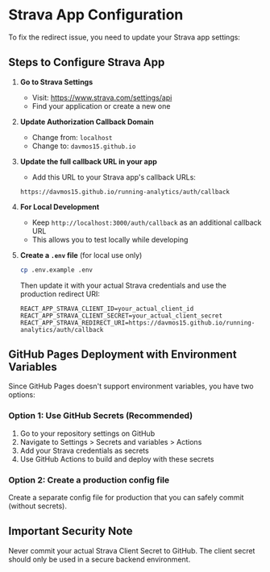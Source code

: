 # Strava App Configuration

To fix the redirect issue, you need to update your Strava app settings:

## Steps to Configure Strava App

1. **Go to Strava Settings**
   - Visit: https://www.strava.com/settings/api
   - Find your application or create a new one

2. **Update Authorization Callback Domain**
   - Change from: `localhost`
   - Change to: `davmos15.github.io`

3. **Update the full callback URL in your app**
   - Add this URL to your Strava app's callback URLs:
   ```
   https://davmos15.github.io/running-analytics/auth/callback
   ```

4. **For Local Development**
   - Keep `http://localhost:3000/auth/callback` as an additional callback URL
   - This allows you to test locally while developing

5. **Create a `.env` file** (for local use only)
   ```bash
   cp .env.example .env
   ```
   Then update it with your actual Strava credentials and use the production redirect URI:
   ```
   REACT_APP_STRAVA_CLIENT_ID=your_actual_client_id
   REACT_APP_STRAVA_CLIENT_SECRET=your_actual_client_secret
   REACT_APP_STRAVA_REDIRECT_URI=https://davmos15.github.io/running-analytics/auth/callback
   ```

## GitHub Pages Deployment with Environment Variables

Since GitHub Pages doesn't support environment variables, you have two options:

### Option 1: Use GitHub Secrets (Recommended)
1. Go to your repository settings on GitHub
2. Navigate to Settings > Secrets and variables > Actions
3. Add your Strava credentials as secrets
4. Use GitHub Actions to build and deploy with these secrets

### Option 2: Create a production config file
Create a separate config file for production that you can safely commit (without secrets).

## Important Security Note
Never commit your actual Strava Client Secret to GitHub. The client secret should only be used in a secure backend environment.